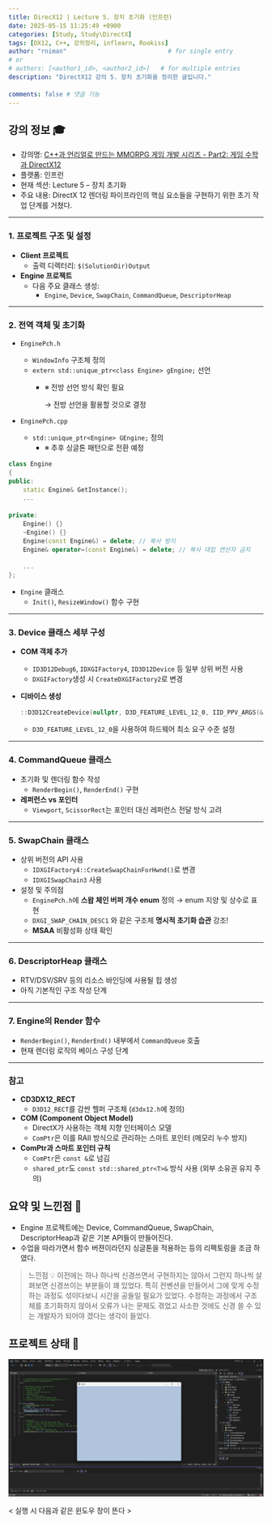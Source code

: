 ```yaml
---
title: DirecX12 | Lecture 5. 장치 초기화 (인프런)
date: 2025-05-15 11:25:49 +0900
categories: [Study, Study\DirectX]
tags: [DX12, C++, 강의정리, inflearn, Rookiss]
author: "rniman"                            # for single entry
# or
# authors: [<author1_id>, <author2_id>]   # for multiple entries
description: "DirectX12 강의 5. 장치 초기화을 정리한 글입니다."

comments: false # 댓글 기능
---
```


## 강의 정보 🎓

- 강의명: [C++과 언리얼로 만드는 MMORPG 게임 개발 시리즈 - Part2: 게임 수학과 DirectX12](https://www.inflearn.com/course/%EC%96%B8%EB%A6%AC%EC%96%BC-3d-mmorpg-2)
- 플랫폼: 인프런
- 현재 섹션: Lecture 5 – 장치 초기화
- 주요 내용: DirectX 12 렌더링 파이프라인의 핵심 요소들을 구현하기 위한 초기 작업 단계를 거쳤다.

---

### 1. 프로젝트 구조 및 설정

- **Client 프로젝트**
    - 출력 디렉터리: `$(SolutionDir)Output`
- **Engine 프로젝트**
    - 다음 주요 클래스 생성:
        - `Engine`, `Device`, `SwapChain`, `CommandQueue`, `DescriptorHeap`

---

### 2. 전역 객체 및 초기화

- `EnginePch.h`
    - `WindowInfo` 구조체 정의
    - `extern std::unique_ptr<class Engine> gEngine;` 선언
        - ※ 전방 선언 방식 확인 필요
            
            → 전방 선언을 활용할 것으로 결정
            
- `EnginePch.cpp`
    - `std::unique_ptr<Engine> GEngine;` 정의
        - ※ 추후 싱글톤 패턴으로 전환 예정

```cpp
class Engine
{
public:
	static Engine& GetInstance();
	...

private:
	Engine() {}
	~Engine() {}
	Engine(const Engine&) = delete;	// 복사 방지
	Engine& operator=(const Engine&) = delete; // 복사 대입 연산자 금지

	...
};
```

- `Engine` 클래스
    - `Init()`, `ResizeWindow()` 함수 구현

---

### 3. Device 클래스 세부 구성

- **COM 객체 추가**
    - `ID3D12Debug6`, `IDXGIFactory4`, `ID3D12Device` 등 일부 상위 버전 사용
    - `DXGIFactory`생성 시 `CreateDXGIFactory2`로 변경
- **디바이스 생성**
    
    ```cpp
    ::D3D12CreateDevice(nullptr, D3D_FEATURE_LEVEL_12_0, IID_PPV_ARGS(&mDevice));
    ```
    
    - `D3D_FEATURE_LEVEL_12_0`을 사용하여 하드웨어 최소 요구 수준 설정

---

### 4. CommandQueue 클래스

- 초기화 및 렌더링 함수 작성
    - `RenderBegin()`, `RenderEnd()` 구현
- **레퍼런스 vs 포인터**
    - `Viewport`, `ScissorRect`는 포인터 대신 레퍼런스 전달 방식 고려

---

### 5. SwapChain 클래스

- 상위 버전의 API 사용
    - `IDXGIFactory4::CreateSwapChainForHwnd()`로 변경
    - `IDXGISwapChain3` 사용
- 설정 및 주의점
    - `EnginePch.h`에 **스왑 체인 버퍼 개수 enum** 정의 → enum 지양 및 상수로 표현
    - `DXGI_SWAP_CHAIN_DESC1` 와 같은 구조체 **명시적 초기화 습관** 강조!
    - **MSAA** 비활성화 상태 확인

---

### 6. DescriptorHeap 클래스

- RTV/DSV/SRV 등의 리소스 바인딩에 사용될 힙 생성
- 아직 기본적인 구조 작성 단계

---

### 7. Engine의 Render 함수

- `RenderBegin()`, `RenderEnd()` 내부에서 `CommandQueue` 호출
- 현재 렌더링 로직의 베이스 구성 단계

---

### 참고

- **CD3DX12_RECT**
    - `D3D12_RECT`를 감싼 헬퍼 구조체 (`d3dx12.h`에 정의)
- **COM (Component Object Model)**
    - DirectX가 사용하는 객체 지향 인터페이스 모델
    - `ComPtr`은 이를 RAII 방식으로 관리하는 스마트 포인터 (메모리 누수 방지)
- **ComPtr과 스마트 포인터 규칙**
    - `ComPtr`은 `const &`로 넘김
    - `shared_ptr`도 `const std::shared_ptr<T>&` 방식 사용 (외부 소유권 유지 주의)

## 요약 및 느낀점 📝

- Engine 프로젝트에는 Device, CommandQueue, SwapChain, DescriptorHeap과 같은 기본 API들이 만들어진다.
- 수업을 따라가면서 함수 버젼이라던지 싱글톤을 적용하는 등의 리펙토링을 조금 하였다.
> 느낀점 💡
> 이전에는 하나 하나씩 신경쓰면서 구현하지는 않아서 그런지 하나씩 살펴보면 신경쓰이는 부분들이
> 꽤 있었다. 특히 컨벤션을 만들어서 그에 맞게 수정하는 과정도 섞이다보니 시간을 공들일 필요가 
> 있었다. 수정하는 과정에서 구조체를 초기화하지 않아서 오류가 나는 문제도 겪었고 사소한 것에도
> 신경 쓸 수 있는 개발자가 되어야 겠다는 생각이 들었다.
> 

## 프로젝트 상태 💾

![< 실행 시 다음과 같은 윈도우 창이 뜬다 >](assets/img/DX12/01_INFLEARN/02Result.png)

< 실행 시 다음과 같은 윈도우 창이 뜬다 >
